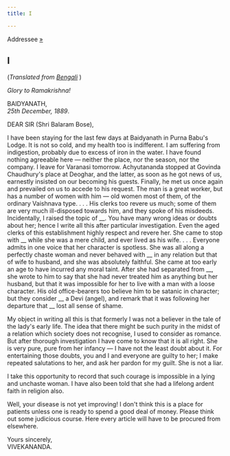 ```yaml
---
title: I

---
```





  

  
Addressee [»](02_sir.htm)

## I

(*Translated from [Bengali](b6017e7001.pdf)* )

*Glory to Ramakrishna!*

BAIDYANATH,  
*25th December, 1889*.

DEAR SIR (Shri Balaram Bose),

I have been staying for the last few days at Baidyanath in Purna Babu's
Lodge. It is not so cold, and my health too is indifferent. I am
suffering from indigestion, probably due to excess of iron in the water.
I have found nothing agreeable here — neither the place, nor the season,
nor the company. I leave for Varanasi tomorrow. Achyutananda stopped at
Govinda Chaudhury's place at Deoghar, and the latter, as soon as he got
news of us, earnestly insisted on our becoming his guests. Finally, he
met us once again and prevailed on us to accede to his request. The man
is a great worker, but has a number of women with him — old women most
of them, of the ordinary Vaishnava type. . . . His clerks too revere us
much; some of them are very much ill-disposed towards him, and they
spoke of his misdeeds. Incidentally, I raised the topic of \_\_. You
have many wrong ideas or doubts about her; hence I write all this after
particular investigation. Even the aged clerks of this establishment
highly respect and revere her. She came to stop with \_\_ while she was
a mere child, and ever lived as his wife. . . . Everyone admits in one
voice that her character is spotless. She was all along a perfectly
chaste woman and never behaved with \_\_ in any relation but that of
wife to husband, and she was absolutely faithful. She came at too early
an age to have incurred any moral taint. After she had separated from
\_\_, she wrote to him to say that she had never treated him as anything
but her husband, but that it was impossible for her to live with a man
with a loose character. His old office-bearers too believe him to be
satanic in character; but they consider \_\_ a Devi (angel), and remark
that it was following her departure that \_\_ lost all sense of shame.

My object in writing all this is that formerly I was not a believer in
the tale of the lady's early life. The idea that there might be such
purity in the midst of a relation which society does not recognise, I
used to consider as romance. But after thorough investigation I have
come to know that it is all right. She is very pure, pure from her
infancy — I have not the least doubt about it. For entertaining those
doubts, you and I and everyone are guilty to her; I make repeated
salutations to her, and ask her pardon for my guilt. She is not a liar.

I take this opportunity to record that such courage is impossible in a
lying and unchaste woman. I have also been told that she had a lifelong
ardent faith in religion also.

Well, your disease is not yet improving! I don't think this is a place
for patients unless one is ready to spend a good deal of money. Please
think out some judicious course. Here every article will have to be
procured from elsewhere.

Yours sincerely,  
VIVEKANANDA.



